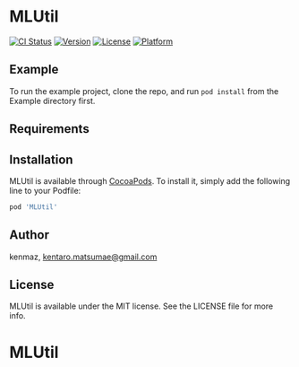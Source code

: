 # MLUtil

[![CI Status](https://img.shields.io/travis/kenmaz/MLUtil.svg?style=flat)](https://travis-ci.org/kenmaz/MLUtil)
[![Version](https://img.shields.io/cocoapods/v/MLUtil.svg?style=flat)](https://cocoapods.org/pods/MLUtil)
[![License](https://img.shields.io/cocoapods/l/MLUtil.svg?style=flat)](https://cocoapods.org/pods/MLUtil)
[![Platform](https://img.shields.io/cocoapods/p/MLUtil.svg?style=flat)](https://cocoapods.org/pods/MLUtil)

## Example

To run the example project, clone the repo, and run `pod install` from the Example directory first.

## Requirements

## Installation

MLUtil is available through [CocoaPods](https://cocoapods.org). To install
it, simply add the following line to your Podfile:

```ruby
pod 'MLUtil'
```

## Author

kenmaz, kentaro.matsumae@gmail.com

## License

MLUtil is available under the MIT license. See the LICENSE file for more info.
# MLUtil
